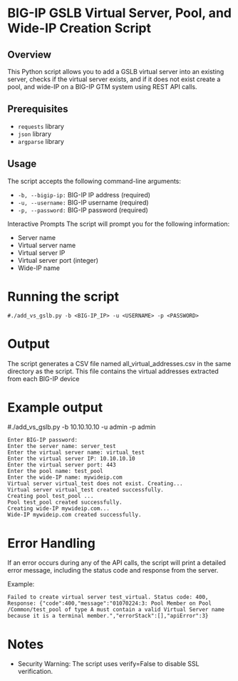 # BIG-IP GSLB Virtual Server, Pool, and Wide-IP Creation Script

## Overview
This Python script allows you to add a GSLB virtual server into an existing server, checks if the virtual server exists, and if it does not exist create a pool, and wide-IP on a BIG-IP GTM system using REST API calls.

## Prerequisites

- ``` requests ``` library
- ``` json ``` library
- ``` argparse ``` library

## Usage

The script accepts the following command-line arguments:

- ``` -b, --bigip-ip: ``` BIG-IP IP address (required)
- ``` -u, --username: ``` BIG-IP username (required)
- ``` -p, --password: ``` BIG-IP password (required)

Interactive Prompts
The script will prompt you for the following information:

- Server name
- Virtual server name
- Virtual server IP
- Virtual server port (integer)
- Wide-IP name

# Running the script

``` #./add_vs_gslb.py -b <BIG-IP_IP> -u <USERNAME> -p <PASSWORD> ``` 

# Output

The script generates a CSV file named all_virtual_addresses.csv in the same directory as the script. This file contains the virtual addresses extracted from each BIG-IP device

# Example output

#./add_vs_gslb.py -b 10.10.10.10 -u admin -p admin

``` 
Enter BIG-IP password: 
Enter the server name: server_test
Enter the virtual server name: virtual_test
Enter the virtual server IP: 10.10.10.10
Enter the virtual server port: 443
Enter the pool name: test_pool
Enter the wide-IP name: mywideip.com
Virtual server virtual_test does not exist. Creating...
Virtual server virtual_test created successfully.
Creating pool test_pool ...
Pool test_pool created successfully.
Creating wide-IP mywideip.com...
Wide-IP mywideip.com created successfully.

```
# Error Handling

If an error occurs during any of the API calls, the script will print a detailed error message, including the status code and response from the server.

Example:

``` 
Failed to create virtual server test_virtual. Status code: 400, Response: {"code":400,"message":"01070224:3: Pool Member on Pool /Common/test_pool of type A must contain a valid Virtual Server name because it is a terminal member.","errorStack":[],"apiError":3}

```

# Notes

- Security Warning: The script uses verify=False to disable SSL verification.






